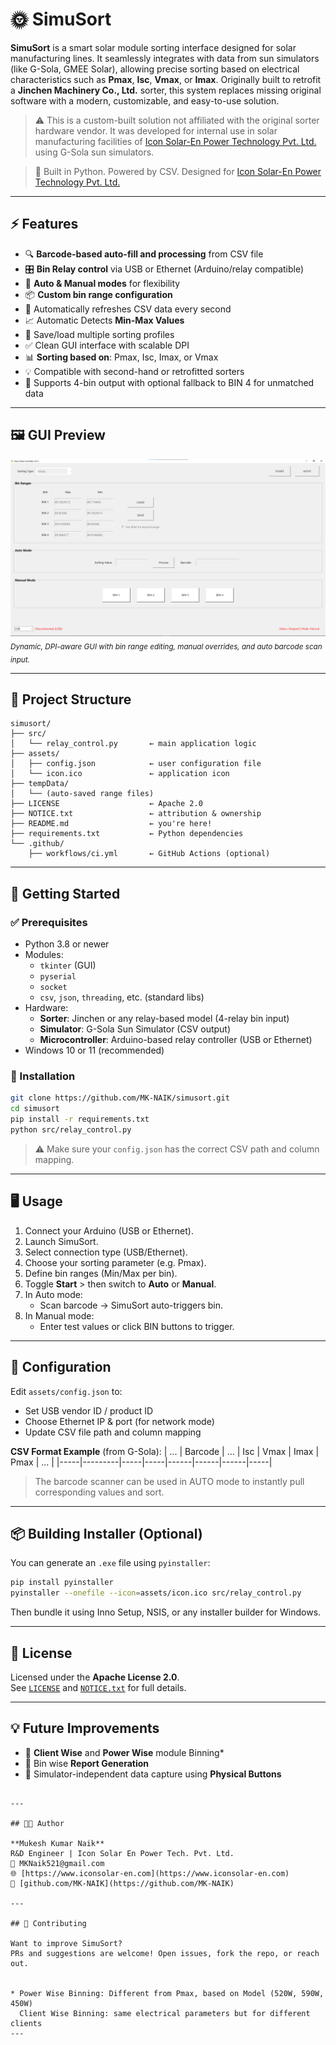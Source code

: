 # 🌞 SimuSort

**SimuSort** is a smart solar module sorting interface designed for solar manufacturing lines. It seamlessly integrates with data from sun simulators (like G-Sola, GMEE Solar), allowing precise sorting based on electrical characteristics such as **Pmax**, **Isc**, **Vmax**, or **Imax**. Originally built to retrofit a **Jinchen Machinery Co., Ltd.** sorter, this system replaces missing original software with a modern, customizable, and easy-to-use solution.

> ⚠️ This is a custom-built solution not affiliated with the original sorter hardware vendor. It was developed for internal use in solar manufacturing facilities of [Icon Solar-En Power Technology Pvt. Ltd.](https://www.iconsolar-en.com) using G-Sola sun simulators.

> 🔧 Built in Python. Powered by CSV. Designed for [Icon Solar-En Power Technology Pvt. Ltd.](https://www.iconsolar-en.com)

---

## ⚡ Features

- 🔍 **Barcode-based auto-fill and processing** from CSV file
- 🎛️ **Bin Relay control** via USB or Ethernet (Arduino/relay compatible)
- 🔄 **Auto & Manual modes** for flexibility
- 📦 **Custom bin range configuration**
- 🔄 Automatically refreshes CSV data every second
- 📈 Automatic Detects **Min-Max Values**
- 💾 Save/load multiple sorting profiles
- ✅ Clean GUI interface with scalable DPI
- 📊 **Sorting based on**: Pmax, Isc, Imax, or Vmax
- 💡 Compatible with second-hand or retrofitted sorters
- 🧩 Supports 4-bin output with optional fallback to BIN 4 for unmatched data


---

## 🖼 GUI Preview

![SimuSort GUI](assets/demo_screenshot.png)  
<sub><i>Dynamic, DPI-aware GUI with bin range editing, manual overrides, and auto barcode scan input.</i></sub>

---

## 📁 Project Structure

```
simusort/
├── src/
│   └── relay_control.py       ← main application logic
├── assets/
│   ├── config.json            ← user configuration file
│   └── icon.ico               ← application icon
├── tempData/
│   └── (auto-saved range files)
├── LICENSE                    ← Apache 2.0
├── NOTICE.txt                 ← attribution & ownership
├── README.md                  ← you're here!
├── requirements.txt           ← Python dependencies
└── .github/
    ├── workflows/ci.yml       ← GitHub Actions (optional)
```

---

## 🚀 Getting Started

### ✅ Prerequisites

- Python 3.8 or newer
- Modules:
  - `tkinter` (GUI)
  - `pyserial`
  - `socket`
  - `csv`, `json`, `threading`, etc. (standard libs)
- Hardware:
  - **Sorter**: Jinchen or any relay-based model (4-relay bin input)
  - **Simulator**: G-Sola Sun Simulator (CSV output)
  - **Microcontroller**: Arduino-based relay controller (USB or Ethernet)
- Windows 10 or 11 (recommended)

### 🔧 Installation

```bash
git clone https://github.com/MK-NAIK/simusort.git
cd simusort
pip install -r requirements.txt
python src/relay_control.py
```

> ⚠️ Make sure your `config.json` has the correct CSV path and column mapping.

---

## 🖥️ Usage

1. Connect your Arduino (USB or Ethernet).
2. Launch SimuSort.
3. Select connection type (USB/Ethernet).
4. Choose your sorting parameter (e.g. Pmax).
5. Define bin ranges (Min/Max per bin).
6. Toggle **Start** > then switch to **Auto** or **Manual**.
7. In Auto mode:
   - Scan barcode → SimuSort auto-triggers bin.
8. In Manual mode:
   - Enter test values or click BIN buttons to trigger.

---

## 🔗 Configuration

Edit `assets/config.json` to:
- Set USB vendor ID / product ID
- Choose Ethernet IP & port (for network mode)
- Update CSV file path and column mapping

**CSV Format Example** (from G-Sola):
| ... | Barcode | ... | Isc | Vmax | Imax | Pmax | ... |
|-----|---------|-----|-----|------|------|------|-----|

> The barcode scanner can be used in AUTO mode to instantly pull corresponding values and sort.


---

## 📦 Building Installer (Optional)

You can generate an `.exe` file using `pyinstaller`:

```bash
pip install pyinstaller
pyinstaller --onefile --icon=assets/icon.ico src/relay_control.py
```

Then bundle it using Inno Setup, NSIS, or any installer builder for Windows.

---

## 📄 License

Licensed under the **Apache License 2.0**.  
See [`LICENSE`](LICENSE) and [`NOTICE.txt`](NOTICE.txt) for full details.

---

## 💡 Future Improvements

- 👥 **Client Wise** and **Power Wise** module Binning*
- 📝 Bin wise **Report Generation**
- 🧪 Simulator-independent data capture using **Physical Buttons**
```

---

## 🧑‍💻 Author

**Mukesh Kumar Naik**  
R&D Engineer | Icon Solar En Power Tech. Pvt. Ltd.  
📧 MKNaik521@gmail.com  
🌐 [https://www.iconsolar-en.com](https://www.iconsolar-en.com)  
🐙 [github.com/MK-NAIK](https://github.com/MK-NAIK)

---

## 🤝 Contributing

Want to improve SimuSort?  
PRs and suggestions are welcome! Open issues, fork the repo, or reach out.


* Power Wise Binning: Different from Pmax, based on Model (520W, 590W, 450W)
  Client Wise Binning: same electrical parameters but for different clients
---